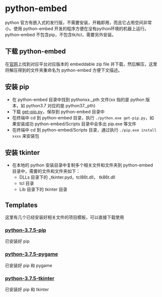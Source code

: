 # python-embed
python 官方有嵌入式的发行版，不需要安装，开箱即用，而且它占用空间非常小。使用 python-embed 开发的程序方便在没有python环境的机器上运行。
python-embed 不包含pip，不包含tk/tcl，需要另外安装。

## 下载 python-embed
在[官网](https://www.python.org/downloads/)上找到对应平台对应版本的 embeddable zip file 并下载，然后解压，这里将解压得到的文件夹重命名为 python-embed 方便下文描述。

## 安装 pip
- 在 python-embed 目录中找到 pythonxx._pth 文件(xx 指的是 python 版本，如 python3.7 对应的是 python37._pth)
- 下载 [get-pip.py](https://bootstrap.pypa.io/get-pip.py)，保存到 python-embed 目录中
- 在终端中 cd 到 python-embed 目录，执行 `./python.exe get-pip.py`，如果安装成功 python-embed/Scripts 目录中会多出 pip.exe 等文件
- 在终端中 cd 到 python-embed/Scripts 目录，通过执行 `./pip.exe install xxxx` 来安装包

## 安装 tkinter
- 在本地的 python 安装目录中复制多个相关文件和文件夹到 python-embed 目录中，需要的文件和文件夹如下：
    + DLLs 目录下的 _tkinter.pyd，tcl86t.dll， tk86t.dll
    + tcl 目录
    + Lib 目录下的 tkinter 目录

## Templates
这里有几个已经安装好相关文件的项目模板，可以直接下载使用

### [python-3.7.5-pip]( https://github.com/DataYI/ProjectTemplate/tree/master/python-embeddable/python-3.7.5-pip )
已安装好 pip

### [python-3.7.5-pygame]( https://github.com/DataYI/ProjectTemplate/tree/master/python-embeddable/python-3.7.5-pygame )
已安装好 pip 和 pygame

### [python-3.7.5-tkinter]( https://github.com/DataYI/ProjectTemplate/tree/master/python-embeddable/python-3.7.5-tkinter )
已安装好 pip 和 tkinter